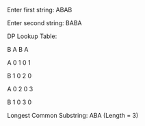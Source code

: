 Enter first string: ABAB

Enter second string: BABA

DP Lookup Table:

   B A B A
   
A 0 1 0 1

B 1 0 2 0

A 0 2 0 3

B 1 0 3 0

Longest Common Substring: ABA (Length = 3)
